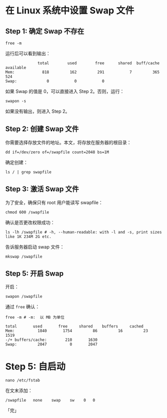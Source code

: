 # 在 Linux 系统中设置 Swap 文件

## Step 1: 确定 Swap 不存在

```
free -m
```

运行后可以看到输出：  
```
              total        used        free      shared  buff/cache   available
Mem:            818         162         291           7         365         524
Swap:             0           0           0
```

如果 Swap 的值是 0，可以直接进入 Step 2。否则，运行：  
```
swapon -s
```
如果没有输出，则进入 Step 2。  

## Step 2: 创建 Swap 文件

你需要选择存放文件的地址。本文，将存放在服务器的根目录：  
```
dd if=/dev/zero of=/swapfile count=2048 bs=1M
```

确定创建：  
```
ls / | grep swapfile
```

## Step 3: 激活 Swap 文件

为了安全，确保只有 root 用户能读写 swapfile：  
```
chmod 600 /swapfile
```

确认是否更改权限成功：  
```
ls -lh /swapfile # -h, --human-readable: with -l and -s, print sizes like 1K 234M 2G etc.
```

告诉服务器启动 swap 文件：  
```
mkswap /swapfile
```

## Step 5: 开启 Swap

开启：  
```
swapon /swapfile
```

通过 `free` 确认：  
```
free -m # -m:  以 MB 为单位

total       used       free     shared    buffers     cached
Mem:          1840       1754         86         16         23       1519
-/+ buffers/cache:        210       1630
Swap:         2047          0       2047
```

# Step 5: 自启动

```
nano /etc/fstab
```
在文末添加：  
```
/swapfile   none    swap    sw    0   0
```

「完」  
